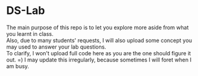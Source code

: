 # DS-Lab
The main purpose of this repo is to let you explore more aside from what you learnt in class.\
Also, due to many students' requests, I will also upload some concept you may used to answer your lab questions.\
To clarify, I won't upload full code here as you are the one should figure it out. =)
I may update this irregularly, because sometimes I will foret when I am busy.

